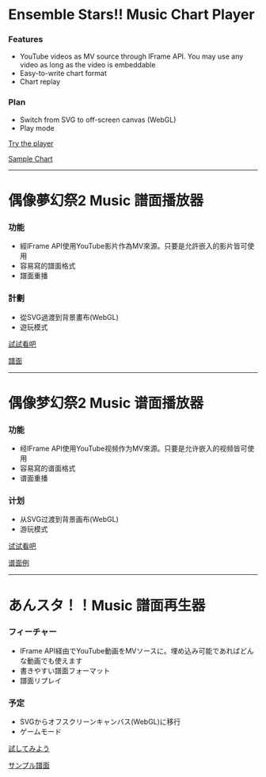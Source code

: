# Ensemble Stars!! Music Chart Player

### Features

+ YouTube videos as MV source through IFrame API. You may use any video as long as the video is embeddable
+ Easy-to-write chart format
+ Chart replay

### Plan

+ Switch from SVG to off-screen canvas (WebGL)
+ Play mode

[Try the player](https://s-asakoto.github.io/esmchartplayer/?lang=en)

[Sample Chart](https://github.com/S-Asakoto/esmchartplayer/blob/master/charts/%E7%B5%82%E3%82%8F%E3%82%89%E3%81%AA%E3%81%84%E3%82%B7%E3%83%B3%E3%83%95%E3%82%A9%E3%83%8B%E3%82%A2%20Expert.txt)

----

# 偶像夢幻祭2 Music 譜面播放器

### 功能

+ 經IFrame API使用YouTube影片作為MV來源。只要是允許嵌入的影片皆可使用
+ 容易寫的譜面格式
+ 譜面重播

### 計劃

+ 從SVG過渡到背景畫布(WebGL)
+ 遊玩模式

[試試看吧](https://s-asakoto.github.io/esmchartplayer/?lang=zh-Hant)

[譜面](https://github.com/S-Asakoto/esmchartplayer/blob/master/charts/%E7%B5%82%E3%82%8F%E3%82%89%E3%81%AA%E3%81%84%E3%82%B7%E3%83%B3%E3%83%95%E3%82%A9%E3%83%8B%E3%82%A2%20Expert.txt)

----

# 偶像梦幻祭2 Music 谱面播放器

### 功能

+ 经IFrame API使用YouTube视频作为MV來源。只要是允许嵌入的视频皆可使用
+ 容易寫的谱面格式
+ 谱面重播

### 计划

+ 从SVG过渡到背景画布(WebGL)
+ 游玩模式

[试试看吧](https://s-asakoto.github.io/esmchartplayer/?lang=zh-Hans)

[谱面例](https://github.com/S-Asakoto/esmchartplayer/blob/master/charts/%E7%B5%82%E3%82%8F%E3%82%89%E3%81%AA%E3%81%84%E3%82%B7%E3%83%B3%E3%83%95%E3%82%A9%E3%83%8B%E3%82%A2%20Expert.txt)

----

# あんスタ！！Music 譜面再生器

### フィーチャー
+ IFrame API経由でYouTube動画をMVソースに。埋め込み可能であればどんな動画でも使えます
+ 書きやすい譜面フォーマット
+ 譜面リプレイ

### 予定
+ SVGからオフスクリーンキャンバス(WebGL)に移行
+ ゲームモード

[試してみよう](https://s-asakoto.github.io/esmchartplayer/?lang=ja)

[サンプル譜面](https://github.com/S-Asakoto/esmchartplayer/blob/master/charts/%E7%B5%82%E3%82%8F%E3%82%89%E3%81%AA%E3%81%84%E3%82%B7%E3%83%B3%E3%83%95%E3%82%A9%E3%83%8B%E3%82%A2%20Expert.txt)
